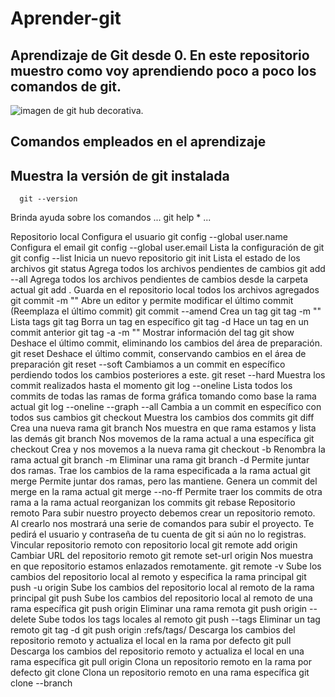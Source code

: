 # Aprender-git
## Aprendizaje de Git desde 0. En este repositorio muestro como voy aprendiendo poco a poco los comandos de git.

![imagen de git hub decorativa.](https://www.lisdatasolutions.com/wp-content/uploads/2022/07/Que-es-y-para-que-sirve-GitHub-1.jpg)

## Comandos empleados en el aprendizaje

## Muestra la versión de git instalada
```
  git --version
```

Brinda ayuda sobre los comandos
...
  git help <comandos>*
...

Repositorio local
Configura el usuario
git config --global user.name <usuario>
Configura el email
git config --global user.email <correo>
Lista la configuración de git
git config --list
Inicia un nuevo repositorio
git init
Lista el estado de los archivos
git status
Agrega todos los archivos pendientes de cambios
git add --all
Agrega todos los archivos pendientes de cambios desde la carpeta actual
git add .
Guarda en el repositorio local todos los archivos agregados
git commit -m "<mensaje>"
Abre un editor y permite modificar el último commit (Reemplaza el último commit)
git commit --amend
Crea un tag
git tag <tag> -m "<mensaje>"
Lista tags
git tag
Borra un tag en específico
git tag -d <tag>
Hace un tag en un commit anterior
git tag -a <tag> <commit> -m "<mensaje>"
Mostrar información del tag
git show <tag>
Deshace el último commit, eliminando los cambios del área de preparación.
git reset
Deshace el último commit, conservando cambios en el área de preparación
git reset --soft
Cambiamos a un commit en específico perdiendo todos los cambios posteriores a este.
git reset --hard <commit>
Muestra los commit realizados hasta el momento
git log --oneline
Lista todos los commits de todas las ramas de forma gráfica tomando como base la rama actual
git log --oneline --graph --all
Cambia a un commit en específico con todos sus cambios
git checkout <commit>
Muestra los cambios dos commits
git diff <commit> <commit>
Crea una nueva rama
git branch <rama>
Nos muestra en que rama estamos y lista las demás
git branch
Nos movemos de la rama actual a una específica
git checkout <rama>
Crea y nos movemos a la nueva rama
git checkout -b <rama>
Renombra la rama actual
git branch -m <rama>
Eliminar una rama
git branch -d <rama>
Permite juntar dos ramas. Trae los cambios de la rama especificada a la rama actual
git merge <rama>
Permite juntar dos ramas, pero las mantiene. Genera un commit del merge en la rama actual
git merge --no-ff <rama>
Permite traer los commits de otra rama a la rama actual reorganizan los commits
git rebase <rama>
Repositorio remoto
Para subir nuestro proyecto debemos crear un repositorio remoto. Al crearlo nos mostrará una serie de comandos para subir el proyecto. Te pedirá el usuario y contraseña de tu cuenta de git si aún no lo registras.
Vincular repositorio remoto con repositorio local
git remote add origin <url>
Cambiar URL del repositorio remoto
git remote set-url origin <url>
Nos muestra en que repositorio estamos enlazados remotamente.
git remote -v
Sube los cambios del repositorio local al remoto y especifica la rama principal
git push -u origin <rama>
Sube los cambios del repositorio local al remoto de la rama principal
git push
Sube los cambios del repositorio local al remoto de una rama específica
git push origin <rama>
Eliminar una rama remota
git push origin --delete <rama>
Sube todos los tags locales al remoto
git push --tags
Eliminar un tag remoto
git tag -d <tag>
git push origin :refs/tags/<tag>
Descarga los cambios del repositorio remoto y actualiza el local en la rama por defecto
git pull
Descarga los cambios del repositorio remoto y actualiza el local en una rama específica
git pull origin <rama>
Clona un repositorio remoto en la rama por defecto
git clone <url>
Clona un repositorio remoto en una rama específica
git clone --branch <rama> <url>
